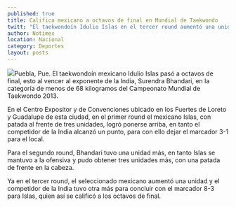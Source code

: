 ```yaml
---
published: true
title: Califica mexicano a octavos de final en Mundial de Taekwondo
twitt: "El taekwondoín Idulio Islas en el tercer round aumentó una unidad y el competidor de la India tuvo otra más para concluir con el marcador 8-3."
author: Notimex
location: Nacional
category: Deportes
layout: posts
---
```


![](http://i.imgur.com/4knzlOJm.jpg)Puebla, Pue. El taekwondoín mexicano Idulio Islas pasó a octavos de final, esto al vencer al exponente de la India, Surendra Bhandari, en la categoría de menos de 68 kilogramos del Campeonato Mundial de Taekwondo 2013.

En el Centro Expositor y de Convenciones ubicado en los Fuertes de Loreto y Guadalupe de esta ciudad, en el primer round el mexicano Islas, con patada al frente de tres unidades, logró ponerse arriba, en tanto el competidor de la India alcanzó un punto, para con ello dejar el marcador 3-1 para el local.

Para el segundo round, Bhandari tuvo una unidad más, en tanto Islas se mantuvo a la ofensiva y pudo obtener tres unidades más, con una patada de frente en la cabeza.

Ya en el tercer round, el seleccionado mexicano aumentó una unidad y el competidor de la India tuvo otra más para concluir con el marcador 8-3 para Islas, quien así se calificó a los octavos de final.
